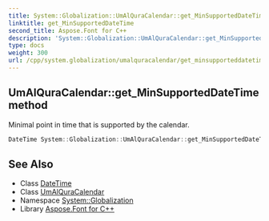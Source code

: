```yaml
---
title: System::Globalization::UmAlQuraCalendar::get_MinSupportedDateTime method
linktitle: get_MinSupportedDateTime
second_title: Aspose.Font for C++
description: 'System::Globalization::UmAlQuraCalendar::get_MinSupportedDateTime method. Minimal point in time that is supported by the calendar in C++.'
type: docs
weight: 300
url: /cpp/system.globalization/umalquracalendar/get_minsupporteddatetime/
---
```

## UmAlQuraCalendar::get_MinSupportedDateTime method


Minimal point in time that is supported by the calendar.

```cpp
DateTime System::Globalization::UmAlQuraCalendar::get_MinSupportedDateTime() const override
```

## See Also

* Class [DateTime](../../../system/datetime/)
* Class [UmAlQuraCalendar](../)
* Namespace [System::Globalization](../../)
* Library [Aspose.Font for C++](../../../)
